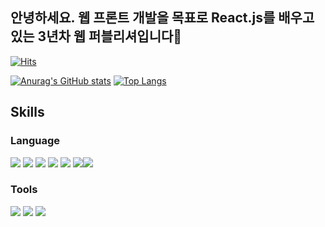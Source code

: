 ## 안녕하세요. 웹 프론트 개발을 목표로 React.js를 배우고 있는 3년차 웹 퍼블리셔입니다👋

[![Hits](https://hits.seeyoufarm.com/api/count/incr/badge.svg?url=https%3A%2F%2Fgithub.com%2Fkhoon7624%2Fhit-counter&count_bg=%2379C83D&title_bg=%23555555&icon=&icon_color=%23E7E7E7&title=hits&edge_flat=false)](https://hits.seeyoufarm.com)

[![Anurag's GitHub stats](https://github-readme-stats.vercel.app/api?username=khoon7624&hide=stars&show_icons=true&theme=radical)](https://github.com/anuraghazra/github-readme-stats) [![Top Langs](https://github-readme-stats.vercel.app/api/top-langs/?username=khoon7624&layout=compact&theme=radical)](https://github.com/anuraghazra/github-readme-stats)



## Skills
### Language
<img src="https://img.shields.io/badge/HTML5-E34F26.svg?&style=for-the-badge&logo=HTML5&logoColor=white"/> <img src="https://img.shields.io/badge/CSS3-1572b6.svg?&style=for-the-badge&logo=CSS3&logoColor=white"/> <img src="https://img.shields.io/badge/JavaScript-f7df1e.svg?&style=for-the-badge&logo=JavaScript&logoColor=white"/> <img src="https://img.shields.io/badge/jQuery-0769ad.svg?&style=for-the-badge&logo=jQuery&logoColor=white"/> <img src="https://img.shields.io/badge/Bootstrap-7952b3.svg?&style=for-the-badge&logo=Bootstrap&logoColor=white"/> <img src="https://img.shields.io/badge/React-61dafb.svg?&style=for-the-badge&logo=React&logoColor=white"/><img src="https://img.shields.io/badge/<Vue>-<#4FC08D>?style=for-the-badge&logo=<Vue>&logoColor=white">

### Tools
<img src="https://img.shields.io/badge/VisualStudioCode-5c2d91.svg?&style=for-the-badge&logo=VisualStudioCode&logoColor=white"/> <img src="https://img.shields.io/badge/IntelliJIDEA-000000.svg?&style=for-the-badge&logo=IntelliJIDEA&logoColor=white"/> <img src="https://img.shields.io/badge/EclipseIDE-2C2255.svg?&style=for-the-badge&logo=EclipseIDE&logoColor=white"/>
